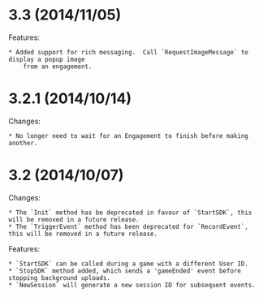 ﻿3.3 (2014/11/05)
================

Features:

    * Added support for rich messaging.  Call `RequestImageMessage` to display a popup image
        from an engagement.

3.2.1 (2014/10/14)
==================

Changes:

	* No longer need to wait for an Engagement to finish before making another.

3.2 (2014/10/07)
================

Changes:

	* The `Init` method has be deprecated in favour of `StartSDK`, this will be removed in a future release.
	* The `TriggerEvent` method has been deprecated for `RecordEvent`, this will be removed in a future release.

Features:

	* `StartSDK` can be called during a game with a different User ID.
	* `StopSDK` method added, which sends a 'gameEnded' event before stopping background uploads.
	* `NewSession` will generate a new session ID for subsequent events.
